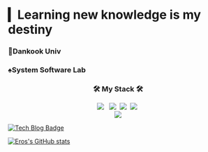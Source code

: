 # ▎Learning new knowledge is my destiny<br>
<h3>🐻Dankook Univ</h3>
<h3>♠System Software Lab</h3>


<h3 align="center"><b>🛠 My Stack 🛠</b></h3>

<p align="center">
<!-- <img src="https://img.shields.io/badge/Android-3DDC84?style=flat-square&logo=Android&logoColor=white"/></a> &nbsp -->
<img src="https://img.shields.io/badge/c++-00599C?style=flat-square&logo=c%2B%2B&logoColor=white"/></a> &nbsp  
<img src="https://img.shields.io/badge/Adobe Photoshop-31A8FF?style=flat-square&logo=Adobe Photoshop&logoColor=white"/>&nbsp 
<img src="https://img.shields.io/badge/Linux-FCC624?style=flat-square&logo=Linux&logoColor=white"/>&nbsp 
<img src="https://img.shields.io/badge/Java-007396?style=flat-square&logo=Java&logoColor=white"/>&nbsp <br>
<a href="mailto:guangxun0621@gmail.com" target="_blank"><img src="https://img.shields.io/badge/Gmail-005FF9?style=flat-square&logo=Gmail&logoColor=white"/></a> <br></p>

[![Tech Blog Badge](https://img.shields.io/badge/-%EC%9D%B4%EB%A0%A5%EC%84%9C&%ED%8F%AC%ED%8A%B8%ED%8F%B4%EB%A6%AC%EC%98%A4-000000?style=flat-square&logo=notion&link=https://fast-paradox-f5f.notion.site/Kim-Do-Young-620805a3c5cf4f55b5e494bd53fdde29)](https://www.notion.so/ZHAO-GUANGXUN-9775932988e5423bb922a2ab13e9927d)



    
[![Eros's GitHub stats](https://github-readme-stats.vercel.app/api?username=ErosBryant&show_icons=true&theme=graywhite)](https://github.com/anuraghazra/github-readme-stats)

<!--
![KakaoTalk_20211006_140246921](https://user-images.githubusercontent.com/86946575/169213961-86aae2a4-3ae8-4434-b6cd-b4168ddf4cc8.jpg)



[![Solved.ac](http://mazassumnida.wtf/api/v2/generate_badge?boj=guang)](https://solved.ac/guang)


<a href="https://hits.seeyoufarm.com"><img src="https://hits.seeyoufarm.com/api/count/incr/badge.svg?url=https%3A%2F%2Fgithub.com%2FErosBryant&count_bg=%231B1B1A&title_bg=%235C5C5C&icon=katana.svg&icon_color=%23131212&title=Eros&edge_flat=false"/></a>&nbsp;&nbsp;&nbsp;&nbsp;&nbsp;&nbsp;&nbsp;&nbsp;&nbsp;&nbsp;&nbsp;&nbsp;&nbsp;&nbsp;&nbsp;&nbsp;&nbsp;&nbsp;&nbsp;&nbsp;&nbsp;&nbsp;&nbsp;
  
